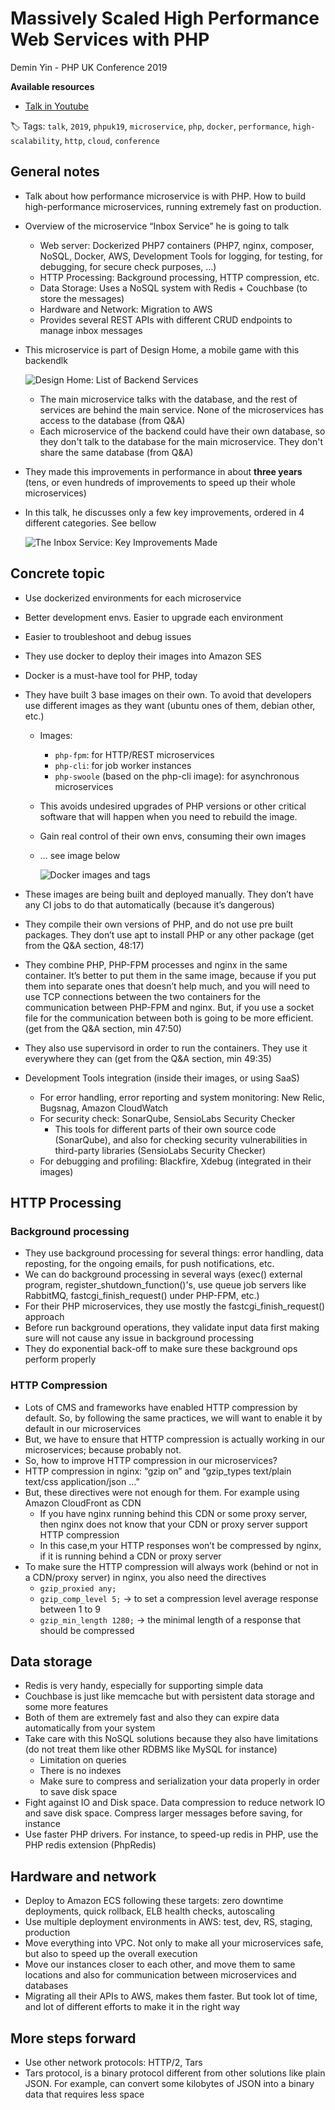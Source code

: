 # Massively Scaled High Performance Web Services with PHP

Demin Yin - PHP UK Conference 2019

**Available resources**

-  [Talk in Youtube](https://youtu.be/_Yjk7EcZ2dI)

🏷️ Tags: `talk`, `2019`, `phpuk19`, `microservice`, `php`, `docker`, `performance`, `high-scalability`, `http`, `cloud`, `conference`

## General notes

- Talk about how performance microservice is with PHP. How to build high-performance microservices, running extremely fast on production.

- Overview of the microservice “Inbox Service” he is going to talk

  - Web server: Dockerized PHP7 containers (PHP7, nginx, composer, NoSQL, Docker, AWS, Development Tools for logging, for testing, for debugging, for secure check purposes, …)
  - HTTP Processing: Background processing, HTTP compression, etc.
  - Data Storage: Uses a NoSQL system with Redis + Couchbase (to store the messages)
  - Hardware and Network: Migration to AWS
  - Provides several REST APIs with different CRUD endpoints to manage inbox messages

- This microservice is part of Design Home, a mobile game with this backendlk

  ![Design Home: List of Backend Services](.assets/2019-phpuk19-massively-scaled-high-performance-web-services-with-php.md/design_home_backend_services.png)

  - The main microservice talks with the database, and the rest of services are behind the main service. None of the microservices has access to the database (from Q&A)
  - Each microservice of the backend could have their own database, so they don't talk to the database for the main microservice. They don't share the same database (from Q&A)

- They made this improvements in performance in about **three years** (tens, or even hundreds of improvements to speed up their whole microservices)

- In this talk, he discusses only a few key improvements, ordered in 4 different categories. See bellow

  ![The Inbox Service: Key Improvements Made](.assets/2019-phpuk19-massively-scaled-high-performance-web-services-with-php.md/inbox_service_key_improvements.png)

## Concrete topic

- Use dockerized environments for each microservice

- Better development envs. Easier to upgrade each environment

- Easier to troubleshoot and debug issues

- They use docker to deploy their images into Amazon SES

- Docker is a must-have tool for PHP, today

- They have built 3 base images on their own. To avoid that developers use different images as they want (ubuntu ones of them, debian other, etc.)

  - Images:

    - `php-fpm`: for HTTP/REST microservices
    - `php-cli`: for job worker instances
    - `php-swoole` (based on the php-cli image): for asynchronous microservices

  - This avoids undesired upgrades of PHP versions or other critical software that will happen when you need to rebuild the image.

  - Gain real control of their own envs, consuming their own images

  - … see image below

    ![Docker images and tags](/Users/enrique.barbeito/Projects/_sandbox/learning-notes/talks/.assets/2019-phpuk19-massively-scaled-high-performance-web-services-with-php.md/docker_images_tags.png)

- These images are being built and deployed manually. They don’t have any CI jobs to do that automatically (because it’s dangerous)

- They compile their own versions of PHP, and do not use pre built packages. They don’t use apt to install PHP or any other package (get from the Q&A section, 48:17)

- They combine PHP, PHP-FPM processes and nginx in the same container. It’s better to put them in the same image, because if you put them into separate ones that doesn’t help much, and you will need to use TCP connections between the two containers for the communication between PHP-FPM and nginx. But, if you use a socket file for the communication between both is going to be more efficient. (get from the Q&A section, min 47:50)

- They also use supervisord in order to run the containers. They use it everywhere they can (get from the Q&A section, min 49:35)

- Development Tools integration (inside their images, or using SaaS)

  - For error handling, error reporting and system monitoring: New Relic, Bugsnag, Amazon CloudWatch
  - For security check: SonarQube, SensioLabs Security Checker
    - This tools for different parts of their own source code (SonarQube), and also for checking security vulnerabilities in third-party libraries (SensioLabs Security Checker)
  - For debugging and profiling: Blackfire, Xdebug (integrated in their images)

## HTTP Processing

### Background processing

- They use background processing for several things: error handling, data reposting, for the ongoing emails, for push notifications, etc.
- We can do background processing in several ways (exec() external program, register_shutdown_function()'s, use queue job servers like RabbitMQ, fastcgi_finish_request() under PHP-FPM, etc.)
- For their PHP microservices, they use mostly the fastcgi_finish_request() approach
- Before run background operations, they validate input data first making sure will not cause any issue in background processing
- They do exponential back-off to make sure these background ops perform properly

### HTTP Compression

- Lots of CMS and frameworks have enabled HTTP compression by default. So, by following the same practices, we will want to enable it by default in our microservices
- But, we have to ensure that HTTP compression is actually working in our microservices; because probably not.
- So, how to improve HTTP compression in our microservices?
- HTTP compression in nginx: “gzip on” and “gzip_types text/plain text/css application/json ...”
- But, these directives were not enough for them. For example using Amazon CloudFront as CDN
  - If you have nginx running behind this CDN or some proxy server, then nginx does not know that your CDN or proxy server support HTTP compression
  - In this case,m your HTTP responses won’t be compressed by nginx, if it is running behind a CDN or proxy server
- To make sure the HTTP compression will always work (behind or not in a CDN/proxy server) in nginx, you also need the directives
  - `gzip_proxied any;`
  - `gzip_comp_level 5;` → to set a compression level average response between 1 to 9
  - `gzip_min_length 1280;` → the minimal length of a response that should be compressed

## Data storage

- Redis is very handy, especially for supporting simple data
- Couchbase is just like memcache but with persistent data storage and some more features
- Both of them are extremely fast and also they can expire data automatically from your system
- Take care with this NoSQL solutions because they also have limitations (do not treat them like other RDBMS like MySQL for instance)
  - Limitation on queries
  - There is no indexes
  - Make sure to compress and serialization your data properly in order to save disk space
- Fight against IO and Disk space. Data compression to reduce network IO and save disk space. Compress larger messages before saving, for instance
- Use faster PHP drivers. For instance, to speed-up redis in PHP, use the PHP redis extension (PhpRedis)

## Hardware and network

- Deploy to Amazon ECS following these targets: zero downtime deployments, quick rollback, ELB health checks, autoscaling
- Use multiple deployment environments in AWS: test, dev, RS, staging, production
- Move everything into VPC. Not only to make all your microservices safe, but also to speed up the overall execution
- Move our instances closer to each other, and move them to same locations and also for communication between microservices and databases
- Migrating all their APIs to AWS, makes them faster. But took lot of time, and lot of different efforts to make it in the right way

## More steps forward

- Use other network protocols: HTTP/2, Tars
- Tars protocol, is a binary protocol different from other solutions like plain JSON. For example, can convert some kilobytes of JSON into a binary data that requires less space


